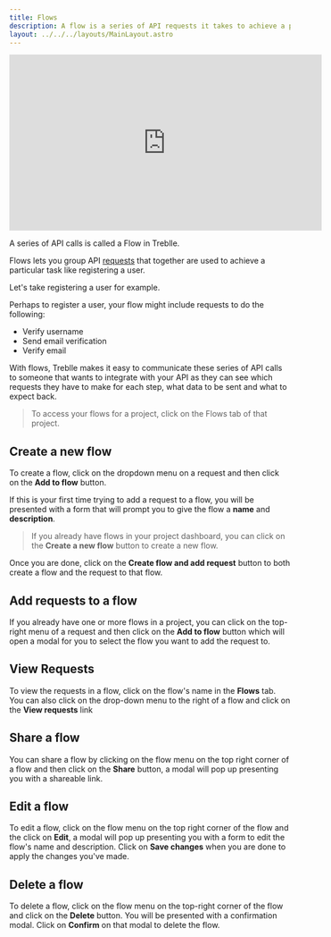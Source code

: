 ```yaml
---
title: Flows
description: A flow is a series of API requests it takes to achieve a particular task.
layout: ../../../layouts/MainLayout.astro
---
```


<iframe width="560" height="315" src="https://www.youtube.com/embed/Iizl4eFTWms" aria-label="YouTube video player" frameborder="0" allow="accelerometer; autoplay; clipboard-write; encrypted-media; gyroscope; picture-in-picture; web-share" allowfullscreen></iframe>

A series of API calls is called a Flow in Treblle.

Flows lets you group API [requests](/en/dashboard/requests) that together are used to achieve a particular task like registering a user.

Let's take registering a user for example.

Perhaps to register a user, your flow might include requests to do the following:

- Verify username
- Send email verification
- Verify email

With flows, Treblle makes it easy to communicate these series of API calls to someone that wants to integrate with your API as they can see which requests they have to make for each step, what data to be sent and what to expect back.

> To access your flows for a project, click on the Flows tab of that project.

## Create a new flow

To create a flow, click on the dropdown menu on a request and then click on the **Add to flow** button.

If this is your first time trying to add a request to a flow, you will be presented with a form that will prompt you to give the flow a **name** and **description**.

> If you already have flows in your project dashboard, you can click on the **Create a new flow** button to create a new flow.

Once you are done, click on the **Create flow and add request** button to both create a flow and the request to that flow.

## Add requests to a flow

If you already have one or more flows in a project, you can click on the top-right menu of a request and then click on the **Add to flow** button which will open a modal for you to select the flow you want to add the request to.

## View Requests

To view the requests in a flow, click on the flow's name in the **Flows** tab. You can also click on the drop-down menu to the right of a flow and click on the **View requests** link

## Share a flow

You can share a flow by clicking on the flow menu on the top right corner of a flow and then click on the **Share** button, a modal will pop up presenting you with a shareable link.

## Edit a flow

To edit a flow, click on the flow menu on the top right corner of the flow and the click on **Edit**, a modal will pop up presenting you with a form to edit the flow's name and description. Click on **Save changes** when you are done to apply the changes you've made.

## Delete a flow

To delete a flow, click on the flow menu on the top-right corner of the flow and click on the **Delete** button. You will be presented with a confirmation modal. Click on **Confirm** on that modal to delete the flow.

